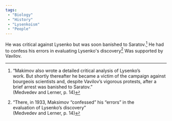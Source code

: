 ```yaml
---
tags:
 - "Biology"
 - "History"
 - "Lysenkoism"
 - "People"
---
```

He was critical against Lysenko but was soon banished to Saratov.[^1] He had to confess his errors in evaluating Lysenko's discovery[^2] Was supported by Vavilov.

[^1]:“Makimov also wrote a detailed critical analysis of Lysenko’s  
work. But shortly thereafter he became a victim of the campaign against bourgeois scientists and, despite Vavilov’s vigorous protests, after a brief  arrest was banished to Saratov.”  
(Medvedev and Lerner, p. 14)
	[^2]: “There, in 1933, Maksimov “confessed” his “errors” in the  
evaluation of Lysenko’s discovery”  
(Medvedev and Lerner, p. 14)
